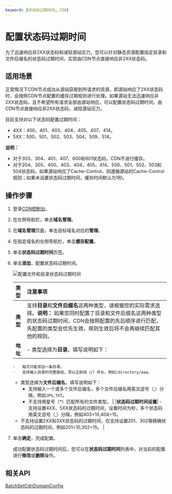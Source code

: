 ```yaml
---
keyword: [状态码过期时间, CDN]
---
```


# 配置状态码过期时间

为了迅速响应非2XX状态码和减轻源站压力，您可以针对静态资源配置指定目录和文件后缀名的状态码过期时间，实现由CDN节点直接响应非2XX状态码。

## 适用场景

正常情况下CDN节点成功从源站获取到所请求的资源，即源站响应了2XX状态码时，会按照CDN节点配置的缓存过期规则进行处理。如果源站无法迅速响应非2XX状态码，且不希望所有请求全部由源站响应，可以配置状态码过期时间，由CDN节点直接响应非2XX状态码，减轻源站压力。

目前支持对以下状态码配置过期时间：

-   4XX：400、401、403、404、405、407、414。
-   5XX：500、501、502、503、504、509、514。

**说明：**

-   对于303、304、401、407、600和601状态码，CDN不进行缓存。
-   对于204、305、400、403、404、405、414、500、501、502、503和504状态码，如果源站响应了Cache-Control，则遵循源站的Cache-Control规则；如果未设置状态码过期时间，缓存时间默认为1秒。

## 操作步骤

1.  登录[CDN控制台](https://cdn.console.aliyun.com)。

2.  在左侧导航栏，单击**域名管理**。

3.  在**域名管理**页面，单击目标域名对应的**管理**。

4.  在指定域名的左侧导航栏，单击**缓存配置**。

5.  单击**状态码过期时间**页签。

6.  单击**添加**，配置状态码过期时间。

    ![配置文件和目录状态码过期时间](https://static-aliyun-doc.oss-accelerate.aliyuncs.com/assets/img/zh-CN/6009754161/p64200.png)

    |类型|注意事项|
    |:-|:---|
    |**类型**|支持**目录**和**文件后缀名**这两种类型，请根据您的实际需求选择。**说明：** 如果您同时配置了目录和文件后缀名这两种类型的状态码过期时间，CDN会按照配置的先后顺序进行匹配，先配置的类型会优先生效，规则生效后将不会再继续匹配其他的规则。 |
    |**地址**|    -   类型选择为**目录**，填写说明如下：
        -   每次只能添加一条目录。
        -   支持输入目录的完整路径，须以正斜线（/）开头，例如/directory/aaa。
    -   类型选择为**文件后缀名**，填写说明如下：
        -   支持输入一个或多个文件后缀名，多个文件后缀名用英文逗号（,）分隔，例如`JPG,TXT`。
        -   不支持用星号（\*）匹配所有的文件类型。 |
    |**状态码过期时间设置**|    -   支持设置4XX、5XX状态码的过期时间，设置时间为秒，多个状态码用英文逗号（,）分隔，例如403=10,404=15。
    -   不支持设置2XX和3XX状态码的过期时间，仅支持设置201、302等精确状态码的过期时间，例如201=10,302=15。 |

7.  单击**确定**，完成配置。

    成功配置状态码过期时间后，您可以在**状态码过期时间**列表中，对当前的配置进行**修改**或**删除**操作。


## 相关API

[BatchSetCdnDomainConfig](/cn.zh-CN/新版API参考/域名管理类接口/批量配置域名.md)


